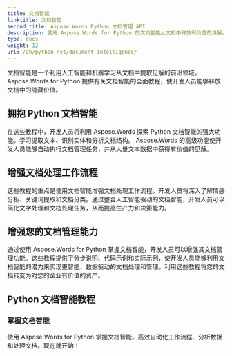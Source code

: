 ```yaml
---
title: 文档智能
linktitle: 文档智能
second_title: Aspose.Words Python 文档管理 API
description: 使用 Aspose.Words for Python 的文档智能从文档中释放有价值的见解。自动分析、文本提取和分类。
type: docs
weight: 12
url: /zh/python-net/document-intelligence/
---
```


文档智能是一个利用人工智能和机器学习从文档中提取见解的前沿领域。 Aspose.Words for Python 提供有关文档智能的全面教程，使开发人员能够释放文档中的隐藏价值。

## 拥抱 Python 文档智能

在这些教程中，开发人员将利用 Aspose.Words 探索 Python 文档智能的强大功能。学习提取文本、识别实体和分析文档结构。 Aspose.Words 的高级功能使开发人员能够自动执行文档管理任务，并从大量文本数据中获得有价值的见解。

## 增强文档处理工作流程

这些教程的重点是使用文档智能增强文档处理工作流程。开发人员将深入了解情感分析、关键词提取和文档分类。通过整合人工智能驱动的文档智能，开发人员可以简化文字处理和文档处理任务，从而提高生产力和决策能力。

## 增强您的文档管理能力

通过使用 Aspose.Words for Python 掌握文档智能，开发人员可以增强其文档管理功能。这些教程提供了分步说明、代码示例和实际示例，使开发人员能够利用文档智能的潜力来实现更智能、数据驱动的文档处理和管理。利用这些教程将您的文档转变为对您的企业有价值的资产。

## Python 文档智能教程
### [掌握文档智能](./master-document-intelligence/)
使用 Aspose.Words for Python 掌握文档智能。高效自动化工作流程、分析数据和处理文档。现在就开始！